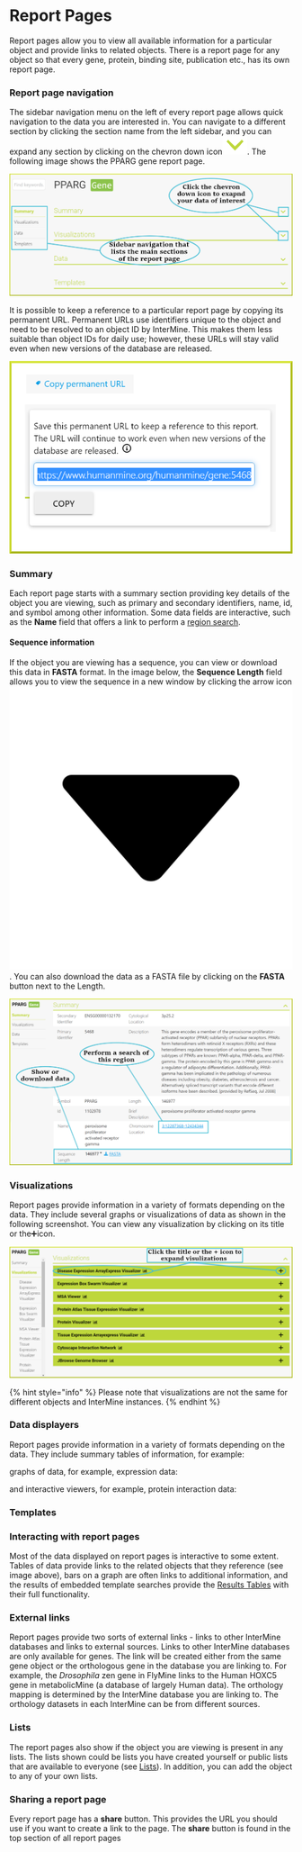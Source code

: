 # Report Pages

Report pages allow you to view all available information for a particular object and provide links to related objects. There is a report page for any object so that every gene, protein, binding site, publication etc., has its own report page. 

### Report page navigation

The sidebar navigation menu on the left of every report page allows quick navigation to the data you are interested in. You can navigate to a different section by clicking the section name from the left sidebar, and you can expand any section by clicking on the chevron down icon![](../../.gitbook/assets/arrow-removebg-preview.png). The following image shows the PPARG gene report page. 

![](../../.gitbook/assets/report-pages-main.png)

It is possible to keep a reference to a particular report page by copying its permanent URL. Permanent URLs use identifiers unique to the object and need to be resolved to an object ID by InterMine. This makes them less suitable than object IDs for daily use; however, these URLs will stay valid even when new versions of the database are released.

![](../../.gitbook/assets/copy-url.png)

### Summary

Each report page starts with a summary section providing key details of the object you are viewing, such as primary and secondary identifiers, name, id, and symbol among other information. Some data fields are interactive, such as the **Name** field that offers a link to perform a [region search](region-search.md). 

#### Sequence information

If the object you are viewing has a sequence, you can view or download this data in **FASTA** format.  In the image below, the **Sequence Length** field allows you to view the sequence in a new window by clicking the arrow icon![](../../.gitbook/assets/iconfinder_icon-arrow-down-b_211614.png). You can also download the data as a FASTA file by clicking on the **FASTA** button next to the Length.  

![](../../.gitbook/assets/summary-updated.png)

### Visualizations

Report pages provide information in a variety of formats depending on the data. They include several graphs or visualizations of data as shown in the following screenshot. You can view any visualization by clicking on its title or the➕icon. 

![](../../.gitbook/assets/visualizations.png)

{% hint style="info" %}
Please note that visualizations are not the same for different objects and InterMine instances. 
{% endhint %}

### Data displayers

Report pages provide information in a variety of formats depending on the data. They include summary tables of information, for example:

graphs of data, for example, expression data:

and interactive viewers, for example, protein interaction data:

### Templates

### Interacting with report pages

Most of the data displayed on report pages is interactive to some extent. Tables of data provide links to the related objects that they reference \(see image above\), bars on a graph are often links to additional information, and the results of embedded template searches provide the [Results Tables](https://flymine.readthedocs.io/en/latest/results-tables/Documentationresultstables.html#resultstables) with their full functionality.

### External links

Report pages provide two sorts of external links - links to other InterMine databases and links to external sources. Links to other InterMine databases are only available for genes. The link will be created either from the same gene object or the orthologous gene in the database you are linking to. For example, the _Drosophila_ zen gene in FlyMine links to the Human HOXC5 gene in metabolicMine \(a database of largely Human data\). The orthology mapping is determined by the InterMine database you are linking to. The orthology datasets in each InterMine can be from different sources.

### Lists

The report pages also show if the object you are viewing is present in any lists. The lists shown could be lists you have created yourself or public lists that are available to everyone \(see [Lists](https://flymine.readthedocs.io/en/latest/lists/overview/Documentationlists.html#lists)\). In addition, you can add the object to any of your own lists.

### Sharing a report page

Every report page has a **share** button. This provides the URL you should use if you want to create a link to the page. The **share** button is found in the top section of all report pages

